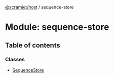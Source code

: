 [@scramjet/host](../README.md) / sequence-store

# Module: sequence-store

## Table of contents

### Classes

- [SequenceStore](../classes/sequence_store.sequencestore.md)
